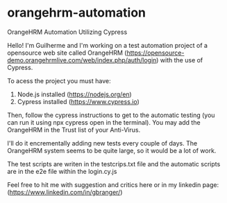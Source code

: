 # orangehrm-automation
OrangeHRM Automation Utilizing Cypress


Hello! I'm Guilherme and I'm working on a test automation project of a opensource web site called OrangeHRM (https://opensource-demo.orangehrmlive.com/web/index.php/auth/login) with the use of Cypress.

To acess the project you must have:

1) Node.js installed (https://nodejs.org/en)
2) Cypress installed (https://www.cypress.io)

Then, follow the cypress instructions to get to the automatic testing (you can run it using npx cypress open in the terminal). You may add the OrangeHRM in the Trust list of your Anti-Virus.

I'll do it encrementally adding new tests every couple of days. The OrangeHRM system seems to be quite large, so it would be a lot of work. 

The test scripts are writen in the testcrips.txt file and the automatic scripts are in the e2e file within the login.cy.js

Feel free to hit me with suggestion and critics here or in my linkedin page: (https://www.linkedin.com/in/gbranger/)

